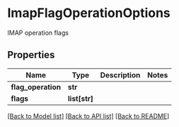 # ImapFlagOperationOptions

IMAP operation flags
## Properties
Name | Type | Description | Notes
------------ | ------------- | ------------- | -------------
**flag_operation** | **str** |  | 
**flags** | **list[str]** |  | 

[[Back to Model list]](../README#documentation-for-models) [[Back to API list]](../README#documentation-for-api-endpoints) [[Back to README]](../README)


